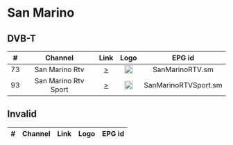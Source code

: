 <h1>San Marino</h1>

<h2>DVB-T</h2>

| #   | Channel        | Link  | Logo | EPG id |
|:---:|:--------------:|:-----:|:----:|:------:|
| 73  | San Marino Rtv | [>](https://d2hrvno5bw6tg2.cloudfront.net/smrtv-ch01/_definst_/smil:ch-01.smil/chunklist_b1692000_slita.m3u8) | <img height="20" src="https://i.imgur.com/lJpOlLv.png"/> | SanMarinoRTV.sm |
| 93  | San Marino Rtv Sport | [>](https://d2hrvno5bw6tg2.cloudfront.net/smrtv-ch02/_definst_/smil:ch-02.smil/chunklist_b1692000_slita.m3u8) | <img height="20" src="https://i.imgur.com/PGm944g.png"/> | SanMarinoRTVSport.sm |

<h2>Invalid</h2>

| #   | Channel        | Link  | Logo | EPG id |
|:---:|:--------------:|:-----:|:----:|:------:|
